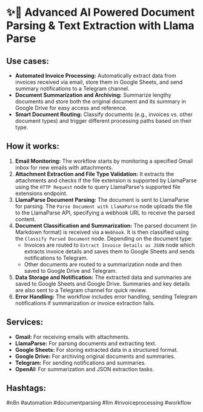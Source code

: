 # ✨🔪 Advanced AI Powered Document Parsing & Text Extraction with Llama Parse

## Use cases:

- **Automated Invoice Processing:** Automatically extract data from invoices received via email, store them in Google Sheets, and send summary notifications to a Telegram channel.
- **Document Summarization and Archiving:** Summarize lengthy documents and store both the original document and its summary in Google Drive for easy access and reference.
- **Smart Document Routing:** Classify documents (e.g., invoices vs. other document types) and trigger different processing paths based on their type.

## How it works:

1. **Email Monitoring:** The workflow starts by monitoring a specified Gmail inbox for new emails with attachments.
2. **Attachment Extraction and File Type Validation:** It extracts the attachments and checks if the file extension is supported by LlamaParse using the `HTTP Request` node to query LlamaParse's supported file extensions endpoint.
3. **LlamaParse Document Parsing:** The document is sent to LlamaParse for parsing. The `Parse Document with LlamaParse` node uploads the file to the LlamaParse API, specifying a webhook URL to receive the parsed content.
4. **Document Classification and Summarization:** The parsed document (in Markdown format) is received via a `Webhook`. It is then classified using the `Classify Parsed Document` node. Depending on the document type:
   - Invoices are routed to `Extract Invoice Details as JSON` node which extracts invoice details and saves them to Google Sheets and sends notifications to Telegram.
   - Other documents are routed to a summarization node and then saved to Google Drive and Telegram.
5. **Data Storage and Notification:** The extracted data and summaries are saved to Google Sheets and Google Drive.  Summaries and key details are also sent to a Telegram channel for quick review.
6. **Error Handling:** The workflow includes error handling, sending Telegram notifications if summarization or invoice extraction fails.

## Services:

- **Gmail:** For receiving emails with attachments.
- **LlamaParse:** For parsing documents and extracting text.
- **Google Sheets:** For storing extracted data in a structured format.
- **Google Drive:** For archiving original documents and summaries.
- **Telegram:** For sending notifications and summaries.
- **OpenAI:** For summarization and JSON extraction tasks.

## Hashtags:

#n8n #automation #documentparsing #llm #invoiceprocessing #workflow
